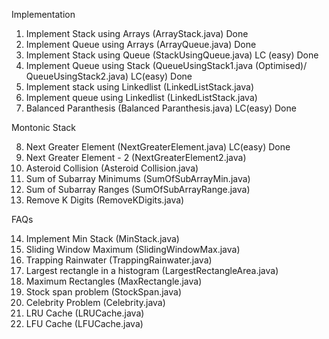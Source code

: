 Implementation

1. Implement Stack using Arrays (ArrayStack.java) Done
2. Implement Queue using Arrays (ArrayQueue.java) Done
3. Implement Stack using Queue (StackUsingQueue.java) LC (easy) Done
4. Implement Queue using Stack (QueueUsingStack1.java (Optimised)/ QueueUsingStack2.java) LC(easy) Done
5. Implement stack using Linkedlist (LinkedListStack.java)
6. Implement queue using Linkedlist (LinkedListStack.java)
7. Balanced Paranthesis (Balanced Paranthesis.java) LC(easy) Done

Montonic Stack

8. Next Greater Element (NextGreaterElement.java) LC(easy) Done
9. Next Greater Element - 2 (NextGreaterElement2.java)
10. Asteroid Collision (Asteroid Collision.java)
11. Sum of Subarray Minimums (SumOfSubArrayMin.java)
12. Sum of Subarray Ranges (SumOfSubArrayRange.java)
13. Remove K Digits (RemoveKDigits.java)

FAQs

14. Implement Min Stack (MinStack.java)
15. Sliding Window Maximum (SlidingWindowMax.java)
16. Trapping Rainwater (TrappingRainwater.java)
17. Largest rectangle in a histogram (LargestRectangleArea.java)
18. Maximum Rectangles (MaxRectangle.java)
19. Stock span problem (StockSpan.java)
20. Celebrity Problem (Celebrity.java)
22. LRU Cache (LRUCache.java)
23. LFU Cache (LFUCache.java)
